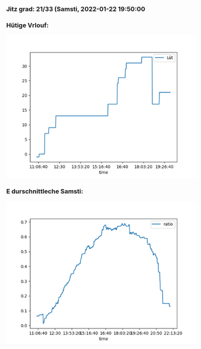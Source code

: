 ### Jitz grad: 21/33 (Samsti, 2022-01-22 19:50:00

### Hütige Vrlouf:
![Graph](Today.png)

### E durschnittleche Samsti:
![Graph](Samsti.png)
